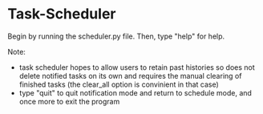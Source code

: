 # Task-Scheduler
Begin by running the scheduler.py file. Then, type "help" for help.


Note:
- task scheduler hopes to allow users to retain past histories so does not
  delete notified tasks on its own and requires the manual clearing of finished tasks 
  (the clear_all option is convinient in that case)
- type "quit" to quit notification mode and return to schedule mode, and once more to exit 
  the program
